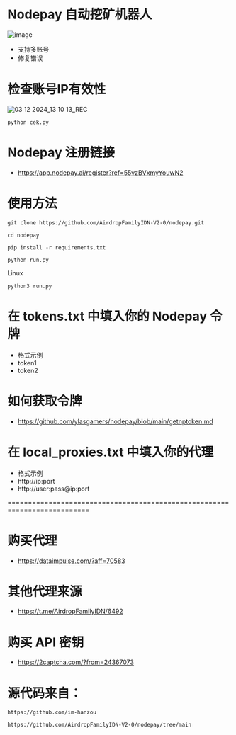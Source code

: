 # Nodepay 自动挖矿机器人
![image](https://github.com/user-attachments/assets/a72d3950-148f-4981-ba92-b1a9c2206d8d)
- 支持多账号
- 修复错误

# 检查账号IP有效性
![03 12 2024_13 10 13_REC](https://github.com/user-attachments/assets/c8e75be8-a0e0-49db-b83a-d98ee230e567)

```
python cek.py
```

# Nodepay 注册链接
- https://app.nodepay.ai/register?ref=55vzBVxmyYouwN2

# 使用方法
```
git clone https://github.com/AirdropFamilyIDN-V2-0/nodepay.git
```
```
cd nodepay
```
```
pip install -r requirements.txt
```
```
python run.py
```
Linux
```
python3 run.py
```

# 在 tokens.txt 中填入你的 Nodepay 令牌
- 格式示例
- token1
- token2

# 如何获取令牌
- https://github.com/ylasgamers/nodepay/blob/main/getnptoken.md

# 在 local_proxies.txt 中填入你的代理
- 格式示例
- http://ip:port
- http://user:pass@ip:port

==========================================================================


# 购买代理
- https://dataimpulse.com/?aff=70583

# 其他代理来源
- https://t.me/AirdropFamilyIDN/6492

# 购买 API 密钥
- https://2captcha.com/?from=24367073


# 源代码来自：
```
https://github.com/im-hanzou
```
```
https://github.com/AirdropFamilyIDN-V2-0/nodepay/tree/main
```
